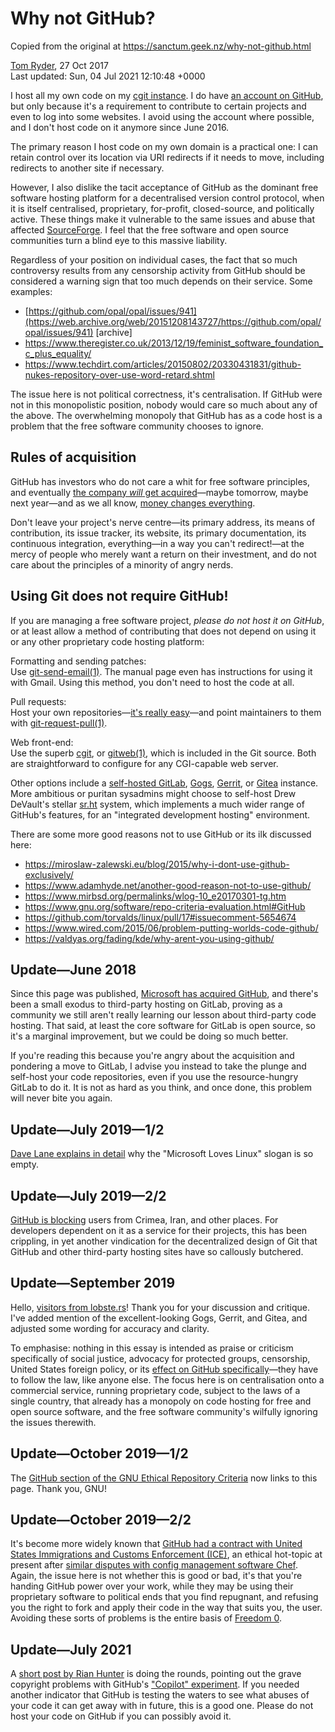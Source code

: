 Why not GitHub?
===============

Copied from the original at https://sanctum.geek.nz/why-not-github.html

[Tom Ryder](https://sanctum.geek.nz/), 27 Oct 2017  
Last updated: Sun, 04 Jul 2021 12:10:48 +0000

I host all my own code on my [cgit
instance](). I do have [an account on
GitHub](), but only because it's a requirement to
contribute to certain projects and even to log into some websites. I
avoid using the account where possible, and I don't host code on it
anymore since June 2016.

The primary reason I host code on my own domain is a practical one: I
can retain control over its location via URI redirects if it needs to
move, including redirects to another site if necessary.

However, I also dislike the tacit acceptance of GitHub as the dominant
free software hosting platform for a decentralised version control
protocol, when it is itself centralised, proprietary, for-profit,
closed-source, and politically active. These things make it vulnerable
to the same issues and abuse that affected
[SourceForge](https://arstechnica.com/information-technology/2015/05/sourceforge-grabs-gimp-for-windows-account-wraps-installer-in-bundle-pushing-adware/).
I feel that the free software and open source communities turn a blind
eye to this massive liability.

Regardless of your position on individual cases, the fact that so much
controversy results from any censorship activity from GitHub should be
considered a warning sign that too much depends on their service. Some
examples:

-   [https://github.com/opal/opal/issues/941](https://web.archive.org/web/20151208143727/https://github.com/opal/opal/issues/941)
    \[archive\]
-   <https://www.theregister.co.uk/2013/12/19/feminist_software_foundation_c_plus_equality/>
-   <https://www.techdirt.com/articles/20150802/20330431831/github-nukes-repository-over-use-word-retard.shtml>

The issue here is not political correctness, it's centralisation. If
GitHub were not in this monopolistic position, nobody would care so much
about any of the above. The overwhelming monopoly that GitHub has as a
code host is a problem that the free software community chooses to
ignore.

Rules of acquisition
--------------------

GitHub has investors who do not care a whit for free software
principles, and eventually [the company *will* get
acquired](https://www.bloomberg.com/news/articles/2018-06-03/microsoft-is-said-to-have-agreed-to-acquire-coding-site-github)—maybe
tomorrow, maybe next year—and as we all know, [money changes
everything](https://www.youtube.com/watch?v=zLWbp3w2eqM).

Don't leave your project's nerve centre—its primary address, its means
of contribution, its issue tracker, its website, its primary
documentation, its continuous integration, everything—in a way you
can't redirect!—at the mercy of people who merely want a return on
their investment, and do not care about the principles of a minority of
angry nerds.

Using Git does not require GitHub!
----------------------------------

If you are managing a free software project, *please do not host it on
GitHub*, or at least allow a method of contributing that does not depend
on using it or any other proprietary code hosting platform:

Formatting and sending patches:  
Use [git-send-email(1)](https://git-scm.com/docs/git-send-email). The
manual page even has instructions for using it with Gmail. Using this
method, you don't need to host the code at all.

Pull requests:  
Host your own repositories—[it's really
easy](https://git-scm.com/book/no-nb/v1/Git-on-the-Server-The-Protocols#The-HTTP/S-Protocol)—and
point maintainers to them with
[git-request-pull(1)](https://git-scm.com/docs/git-request-pull).

Web front-end:  
Use the superb [cgit](https://git.zx2c4.com/cgit/about/), or
[gitweb(1)](https://git-scm.com/docs/gitweb), which is included in the
Git source. Both are straightforward to configure for any CGI-capable
web server.

Other options include a [self-hosted
GitLab](https://about.gitlab.com/install/),
[Gogs](https://gogs.io/docs/installation),
[Gerrit](https://www.gerritcodereview.com/), or
[Gitea](https://gitea.io/) instance. More ambitious or puritan sysadmins
might choose to self-host Drew DeVault's stellar
[sr.ht](https://meta.sr.ht/) system, which implements a much wider range
of GitHub's features, for an "integrated development hosting"
environment.

There are some more good reasons not to use GitHub or its ilk discussed
here:

-   <https://miroslaw-zalewski.eu/blog/2015/why-i-dont-use-github-exclusively/>
-   <https://www.adamhyde.net/another-good-reason-not-to-use-github/>
-   <https://www.mirbsd.org/permalinks/wlog-10_e20170301-tg.htm>
-   <https://www.gnu.org/software/repo-criteria-evaluation.html#GitHub>
-   <https://github.com/torvalds/linux/pull/17#issuecomment-5654674>
-   <https://www.wired.com/2015/06/problem-putting-worlds-code-github/>
-   <https://valdyas.org/fading/kde/why-arent-you-using-github/>

Update—June 2018
----------------

Since this page was published, [Microsoft has acquired
GitHub](https://news.microsoft.com/2018/06/04/microsoft-to-acquire-github-for-7-5-billion/),
and there's been a small exodus to third-party hosting on GitLab,
proving as a community we still aren't really learning our lesson about
third-party code hosting. That said, at least the core software for
GitLab is open source, so it's a marginal improvement, but we could be
doing so much better.

If you're reading this because you're angry about the acquisition and
pondering a move to GitLab, I advise you instead to take the plunge and
self-host your code repositories, even if you use the resource-hungry
GitLab to do it. It is not as hard as you think, and once done, this
problem will never bite you again.

Update—July 2019—1/2
--------------------

[Dave Lane explains in
detail](https://davelane.nz/microsoft-there-way-win-our-trust) why the
"Microsoft Loves Linux" slogan is so empty.

Update—July 2019—2/2
--------------------

[GitHub is
blocking](https://www.zdnet.com/article/github-starts-blocking-developers-in-countries-facing-us-trade-sanctions/)
users from Crimea, Iran, and other places. For developers dependent on
it as a service for their projects, this has been crippling, in yet
another vindication for the decentralized design of Git that GitHub and
other third-party hosting sites have so callously butchered.

Update—September 2019
---------------------

Hello, [visitors from
lobste.rs](https://lobste.rs/s/s0s8fu/why_not_github)! Thank you for
your discussion and critique. I've added mention of the
excellent-looking Gogs, Gerrit, and Gitea, and adjusted some wording for
accuracy and clarity.

To emphasise: nothing in this essay is intended as praise or criticism
specifically of social justice, advocacy for protected groups,
censorship, United States foreign policy, or its [effect on GitHub
specifically](https://help.github.com/en/articles/github-and-trade-controls)—they
have to follow the law, like anyone else. The focus here is on
centralisation onto a commercial service, running proprietary code,
subject to the laws of a single country, that already has a monopoly on
code hosting for free and open source software, and the free software
community's wilfully ignoring the issues therewith.

Update—October 2019—1/2
-----------------------

The [GitHub section of the GNU Ethical Repository
Criteria](https://www.gnu.org/software/repo-criteria-evaluation.html#GitHub)
now links to this page. Thank you, GNU!

Update—October 2019—2/2
-----------------------

It's become more widely known that [GitHub had a contract with United
States Immigrations and Customs Enforcement
(ICE)](https://www.theverge.com/2019/10/9/20906213/github-ice-microsoft-software-email-contract-immigration-nonprofit-donation),
an ethical hot-topic at present after [similar disputes with config
management software
Chef](https://techcrunch.com/2019/09/20/chef-ceo-says-hell-continue-to-work-with-ice-in-spite-of-protests/).
Again, the issue here is not whether this is good or bad, it's that
you're handing GitHub power over your work, while they may be using
their proprietary software to political ends that you find repugnant,
and refusing you the right to fork and apply their code in the way that
suits you, the user. Avoiding these sorts of problems is the entire
basis of [Freedom 0](https://www.gnu.org/philosophy/free-sw.en.html).

Update—July 2021
----------------

A [short post by Rian Hunter](https://thelig.ht/abandoning-github/) is
doing the rounds, pointing out the grave copyright problems with
GitHub\'s ["Copilot" experiment](https://copilot.github.com/). If you
needed another indicator that GitHub is testing the waters to see what
abuses of your code it can get away with in future, this is a good one.
Please do not host your code on GitHub if you can possibly avoid it.
